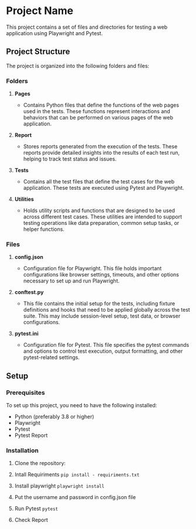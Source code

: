 # Project Name

This project contains a set of files and directories for testing a web application using Playwright and Pytest.

## Project Structure

The project is organized into the following folders and files:

### Folders

1. **Pages**
   - Contains Python files that define the functions of the web pages used in the tests. These functions represent interactions and behaviors that can be performed on various pages of the web application.

2. **Report**
   - Stores reports generated from the execution of the tests. These reports provide detailed insights into the results of each test run, helping to track test status and issues.

3. **Tests**
   - Contains all the test files that define the test cases for the web application. These tests are executed using Pytest and Playwright.

4. **Utilities**
   - Holds utility scripts and functions that are designed to be used across different test cases. These utilities are intended to support testing operations like data preparation, common setup tasks, or helper functions.

### Files

1. **config.json**
   - Configuration file for Playwright. This file holds important configurations like browser settings, timeouts, and other options necessary to set up and run Playwright.

2. **conftest.py**
   - This file contains the initial setup for the tests, including fixture definitions and hooks that need to be applied globally across the test suite. This may include session-level setup, test data, or browser configurations.

3. **pytest.ini**
   - Configuration file for Pytest. This file specifies the pytest commands and options to control test execution, output formatting, and other pytest-related settings.

## Setup

### Prerequisites

To set up this project, you need to have the following installed:

- Python (preferably 3.8 or higher)
- Playwright
- Pytest
- Pytest Report

### Installation

1. Clone the repository:

2. Intall Requiriments
`pip install - requiriments.txt`
3. Install playwright
`playwright install`
4. Put the username and password in config.json file

5. Run Pytest
`pytest`
6. Check Report
